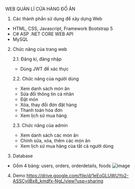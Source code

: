 WEB QUẢN LÍ CỬA HÀNG ĐỒ ĂN
1. Các thành phần sử dụng để xây dựng Web
  - HTML, CSS, Javascript, Framework Bootstrap 5
  - C# ASP .NET CORE WEB API
  - MySQL
2. Chức năng của trang web
  
    2.1. Đăng kí, đăng nhập
    - Dùng JWT để xác thực
 
    2.2. Chức năng của người dùng
     - Xem danh sách món ăn
    - Sửa đổi thông tin cá nhân
    - Đặt món
    - Xóa, thay đổi đơn đặt hàng
    - Thanh toán hóa đơn
    - Xem lịch sử mua hàng
  
    2.3. Chức năng của admin
    - Xem danh sách các món ăn
    - Chỉnh sửa, xóa, thêm các món ăn
    - Xem lịch sử mua hàng của tất cả người dùng

3. Database
  - Gồm 4 bảng: users, orders, orderdetails, foods
  ![image](https://user-images.githubusercontent.com/100157005/208150307-f523afe7-4e8f-4d59-9a90-6acbd6ebc71b.png)

4. Demo
  https://drive.google.com/file/d/1eEoGLUWUYo2-ASSCyjlBx8_kmdfx-NgL/view?usp=sharing
